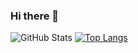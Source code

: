 ### Hi there 👋

<!--
**A1ster/A1ster** is a ✨ _special_ ✨ repository because its `README.md` (this file) appears on your GitHub profile.

Here are some ideas to get you started:

- 🔭 I’m currently working on ...
- 🌱 I’m currently learning ...
- 👯 I’m looking to collaborate on ...
- 🤔 I’m looking for help with ...
- 💬 Ask me about ...
- 📫 How to reach me: ...
- 😄 Pronouns: ...
- ⚡ Fun fact: ...
-->
![GitHub Stats](https://github-readme-stats.vercel.app/api?username=A1ster&theme=tokyonight)
[![Top Langs](https://github-readme-stats.vercel.app/api/top-langs/?username=A1ster)](https://github.com/A1ster/github-readme-stats)
